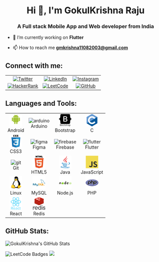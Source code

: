 <h1 align="center">Hi 👻, I'm GokulKrishna Raju</h1>
<h3 align="center">A Full stack Mobile App and Web developer from India</h3>

- 🔭 I’m currently working on **Flutter**

- 📫 How to reach me **gmkrishna11082003@gmail.com**

## Connect with me:
<table>
  <tr>
    <td align="center"><a href="https://twitter.com/rgokulkrishna11" target="_blank"><img src="https://raw.githubusercontent.com/rahuldkjain/github-profile-readme-generator/master/src/images/icons/Social/twitter.svg" alt="Twitter" height="30" width="40"></a></td>
    <td align="center"><a href="https://linkedin.com/in/gokulkrishna-raju" target="_blank"><img src="https://raw.githubusercontent.com/rahuldkjain/github-profile-readme-generator/master/src/images/icons/Social/linked-in-alt.svg" alt="LinkedIn" height="30" width="40"></a></td>
    <td align="center"><a href="https://instagram.com/_j_e_y_a_n_t_h_143_" target="_blank"><img src="https://raw.githubusercontent.com/rahuldkjain/github-profile-readme-generator/master/src/images/icons/Social/instagram.svg" alt="Instagram" height="30" width="40"></a></td>
  </tr>
  <tr>
    <td align="center"><a href="https://www.hackerrank.com/gokulkrishnar_21" target="_blank"><img src="https://raw.githubusercontent.com/rahuldkjain/github-profile-readme-generator/master/src/images/icons/Social/hackerrank.svg" alt="HackerRank" height="30" width="40"></a></td>
    <td align="center"><a href="https://www.leetcode.com/gokulkrishna_r" target="_blank"><img src="https://raw.githubusercontent.com/rahuldkjain/github-profile-readme-generator/master/src/images/icons/Social/leet-code.svg" alt="LeetCode" height="30" width="40"></a></td>
    <td align="center"><a href="https://github.com/GOKULKRISHNA-R" target="_blank"><img src="https://raw.githubusercontent.com/rahuldkjain/github-profile-readme-generator/master/src/images/icons/Social/github.svg" alt="GitHub" height="30" width="40"></a></td>
  </tr>
</table>

## Languages and Tools:
<table>
  <tr>
    <td align="center"><img src="https://raw.githubusercontent.com/devicons/devicon/master/icons/android/android-original-wordmark.svg" alt="android" width="40" height="40"/><br/>Android</td>
    <td align="center"><img src="https://cdn.worldvectorlogo.com/logos/arduino-1.svg" alt="arduino" width="40" height="40"/><br/>Arduino</td>
    <td align="center"><img src="https://raw.githubusercontent.com/devicons/devicon/master/icons/bootstrap/bootstrap-plain-wordmark.svg" alt="bootstrap" width="40" height="40"/><br/>Bootstrap</td>
    <td align="center"><img src="https://raw.githubusercontent.com/devicons/devicon/master/icons/c/c-original.svg" alt="c" width="40" height="40"/><br/>C</td>
  </tr>
  <tr>
    <td align="center"><img src="https://raw.githubusercontent.com/devicons/devicon/master/icons/css3/css3-original-wordmark.svg" alt="css3" width="40" height="40"/><br/>CSS3</td>
    <td align="center"><img src="https://www.vectorlogo.zone/logos/figma/figma-icon.svg" alt="figma" width="40" height="40"/><br/>Figma</td>
    <td align="center"><img src="https://www.vectorlogo.zone/logos/firebase/firebase-icon.svg" alt="firebase" width="40" height="40"/><br/>Firebase</td>
    <td align="center"><img src="https://www.vectorlogo.zone/logos/flutterio/flutterio-icon.svg" alt="flutter" width="40" height="40"/><br/>Flutter</td>
  </tr>
  <tr>
    <td align="center"><img src="https://www.vectorlogo.zone/logos/git-scm/git-scm-icon.svg" alt="git" width="40" height="40"/><br/>Git</td>
    <td align="center"><img src="https://raw.githubusercontent.com/devicons/devicon/master/icons/html5/html5-original-wordmark.svg" alt="html5" width="40" height="40"/><br/>HTML5</td>
    <td align="center"><img src="https://raw.githubusercontent.com/devicons/devicon/master/icons/java/java-original.svg" alt="java" width="40" height="40"/><br/>Java</td>
    <td align="center"><img src="https://raw.githubusercontent.com/devicons/devicon/master/icons/javascript/javascript-original.svg" alt="javascript" width="40" height="40"/><br/>JavaScript</td>
  </tr>
  <tr>
    <td align="center"><img src="https://raw.githubusercontent.com/devicons/devicon/master/icons/linux/linux-original.svg" alt="linux" width="40" height="40"/><br/>Linux</td>
    <td align="center"><img src="https://raw.githubusercontent.com/devicons/devicon/master/icons/mysql/mysql-original-wordmark.svg" alt="mysql" width="40" height="40"/><br/>MySQL</td>
    <td align="center"><img src="https://raw.githubusercontent.com/devicons/devicon/master/icons/nodejs/nodejs-original-wordmark.svg" alt="nodejs" width="40" height="40"/><br/>Node.js</td>
    <td align="center"><img src="https://raw.githubusercontent.com/devicons/devicon/master/icons/php/php-original.svg" alt="php" width="40" height="40"/><br/>PHP</td>
  </tr>
  <tr>
    <td align="center"><img src="https://raw.githubusercontent.com/devicons/devicon/master/icons/react/react-original-wordmark.svg" alt="react" width="40" height="40"/><br/>React</td>
    <td align="center"><img src="https://raw.githubusercontent.com/devicons/devicon/master/icons/redis/redis-original-wordmark.svg" alt="redis" width="40" height="40"/><br/>Redis</td>
    <td></td>
    <td></td>
  </tr>
</table>


## GitHub Stats:
![GokulKrishna's GitHub Stats](https://github-readme-stats.vercel.app/api?username=GOKULKRISHNA-R&show_icons=true&count_private=true)

<img style="background: rgba(0, 0, 0, 0);" src="https://leetcode-badge-showcase.vercel.app/api?username=gokulkrishna_r&theme=sky" alt="LeetCode Badges"/>

<img src="https://leetcode.card.workers.dev/GOKULKRISHNA_R?theme=unicorn&font=source_code_pro&extension=null">


